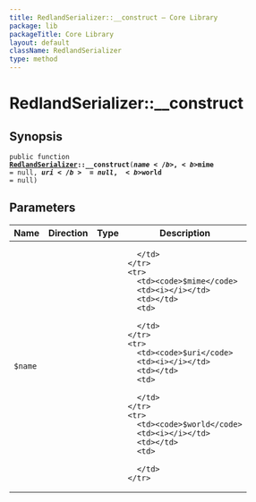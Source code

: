 ```yaml
---
title: RedlandSerializer::__construct — Core Library
package: lib
packageTitle: Core Library
layout: default
className: RedlandSerializer
type: method
---
```


# RedlandSerializer::__construct

## Synopsis

<code>public function <b><a href="RedlandSerializer">RedlandSerializer</a>::__construct</b>(<b>$name</b>, <b>$mime</b> = null, <b>$uri</b> = null, <b>$world</b> = null)</code>

## Parameters

<table>
  <thead>
    <tr>
      <th>Name</th>
      <th>Direction</th>
      <th>Type</th>
      <th>Description</th>
    </tr>
  </thead>
  <tbody>
    <tr>
      <td><code>$name</code>
      <td><i></i></td>
      <td></td>
      <td>

      </td>
    </tr>
    <tr>
      <td><code>$mime</code>
      <td><i></i></td>
      <td></td>
      <td>

      </td>
    </tr>
    <tr>
      <td><code>$uri</code>
      <td><i></i></td>
      <td></td>
      <td>

      </td>
    </tr>
    <tr>
      <td><code>$world</code>
      <td><i></i></td>
      <td></td>
      <td>

      </td>
    </tr>
  </tbody>
</table>

